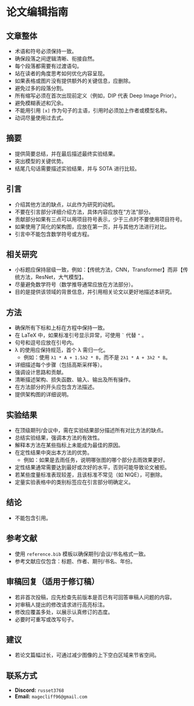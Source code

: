 # 论文编辑指南

## 文章整体
- 术语和符号必须保持一致。
- 确保段落之间逻辑清晰、衔接自然。
- 每个段落都需要有过渡语句。
- 站在读者的角度思考如何优化内容呈现。
- 如果表格或图片没有提供额外的关键信息，应删除。
- 避免过多的段落分割。
- 所有缩写必须在首次出现前定义（例如，DIP 代表 Deep Image Prior）。
- 避免模糊表述和冗余。
- 不能用引用 `[x]` 作为句子的主语，引用时必须加上作者或模型名称。
- 动词尽量使用过去式。

## 摘要
- 提供简要总结，并在最后描述最终实验结果。
- 突出模型的关键优势。
- 结尾几句话需要描述实验结果，并与 SOTA 进行比较。

## 引言
- 介绍其他方法的缺点，以此作为研究的动机。
- 不要在引言部分详细介绍方法，具体内容应放在“方法”部分。
- 贡献部分如果有三点可以用项目符号表示，少于三点时不要使用项目符号。
- 如果使用了简化的架构图，应放在第一页，并与其他方法进行对比。
- 引言中不能包含数学符号或方程。

## 相关研究
- 小标题应保持层级一致，例如：【传统方法，CNN，Transformer】而非【传统方法，ResNet，大气模型】。
- 尽量避免数学符号（数学推导通常应放在方法部分）。
- 目的是提供该领域的背景信息，并引用相关论文以更好地描述本研究。

## 方法
- 确保所有下标和上标在方程中保持一致。
- 在 LaTeX 中，如果标准引号显示异常，可使用 `` ` `` 代替 `"` 。
- 句号和逗号应放在引号内。
- λ 的使用应保持规范，首个 λ 需归一化。
  - 例如：使用 `λ1 * A + 1.5λ2 * B`，而不是 `2λ1 * A + 3λ2 * B`。
- 详细描述每个步骤（包括高斯采样等）。
- 强调设计思路和贡献。
- 清晰描述架构、损失函数、输入、输出及所有操作。
- 在方法部分的开头应包含方法描述。
- 提供架构图的详细说明。

## 实验结果
- 在顶级期刊/会议中，需在实验结果部分描述所有对比方法的缺点。
- 总结实验结果，强调本方法的有效性。
- 解释本方法在某些指标上未能成为最佳的原因。
- 在定性结果中突出本方法的优势。
  - 例如：如果是去雨任务，说明哪张图的哪个部分去雨效果更好。
- 定性结果通常需要达到最好或次好的水平，否则可能导致论文被拒。
- 若某些度量标准表现较差，且该标准不常见（如 NIQE），可删除。
- 定量实验表格中的类别标签应在引言部分明确定义。

## 结论
- 不能包含引用。

## 参考文献
- 使用 `reference.bib` 模板以确保期刊/会议/书名格式一致。
- 参考文献应仅包含：标题、作者、期刊/书名、年份。

## 审稿回复（适用于修订稿）
- 若非首次投稿，应先检查先前版本是否已有可回答审稿人问题的内容。
- 对审稿人提出的修改请求进行高亮标注。
- 修改应覆盖多处，以展示认真修订的态度。
- 必要时可重写或改写句子。

## 建议
- 若论文篇幅过长，可通过减少图像的上下空白区域来节省空间。

## 联系方式
- **Discord:** `russet3768`
- **Email:** `magecliff96@gmail.com`

